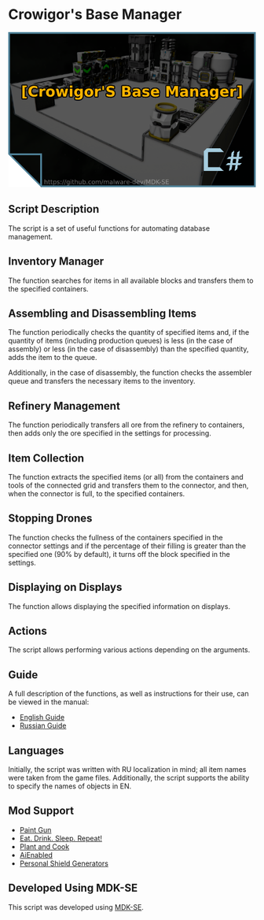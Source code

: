 # Crowigor's Base Manager

![Crowigor's Base Manager](thumb.png)

## Script Description
The script is a set of useful functions for automating database management.

## Inventory Manager
The function searches for items in all available blocks and transfers them to the specified containers.

## Assembling and Disassembling Items
The function periodically checks the quantity of specified items and, if the quantity of items (including production queues) is less (in the case of assembly) or less (in the case of disassembly) than the specified quantity, adds the item to the queue.

Additionally, in the case of disassembly, the function checks the assembler queue and transfers the necessary items to the inventory.

## Refinery Management
The function periodically transfers all ore from the refinery to containers, then adds only the ore specified in the settings for processing.

## Item Collection
The function extracts the specified items (or all) from the containers and tools of the connected grid and transfers them to the connector, and then, when the connector is full, to the specified containers.

## Stopping Drones
The function checks the fullness of the containers specified in the connector settings and if the percentage of their filling is greater than the specified one (90% by default), it turns off the block specified in the settings.

## Displaying on Displays
The function allows displaying the specified information on displays.

## Actions
The script allows performing various actions depending on the arguments.

## Guide
A full description of the functions, as well as instructions for their use, can be viewed in the manual:
- [English Guide](https://steamcommunity.com/sharedfiles/filedetails/?id=3119211195)
- [Russian Guide](https://steamcommunity.com/sharedfiles/filedetails/?id=3030970526)

## Languages
Initially, the script was written with RU localization in mind; all item names were taken from the game files. Additionally, the script supports the ability to specify the names of objects in EN.

## Mod Support
- [Paint Gun](https://steamcommunity.com/sharedfiles/filedetails/?id=500818376)
- [Eat. Drink. Sleep. Repeat!](https://steamcommunity.com/sharedfiles/filedetails/?id=2547246713)
- [Plant and Cook](https://steamcommunity.com/sharedfiles/filedetails/?id=2570427696)
- [AiEnabled](https://steamcommunity.com/sharedfiles/filedetails/?id=2596208372)
- [Personal Shield Generators](https://steamcommunity.com/sharedfiles/filedetails/?id=1330335279)

## Developed Using MDK-SE
This script was developed using [MDK-SE](https://github.com/malware-dev/MDK-SE/).